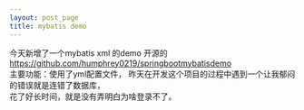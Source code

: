 ```yaml
---
layout: post_page
title: mybatis demo
---
```


今天新增了一个mybatis xml 的demo 开源的  
https://github.com/humphrey0219/springbootmybatisdemo  
主要功能：使用了yml配置文件，
昨天在开发这个项目的过程中遇到一个让我郁闷的错误就是连错了数据库，  
花了好长时间，就是没有弄明白为啥登录不了。


